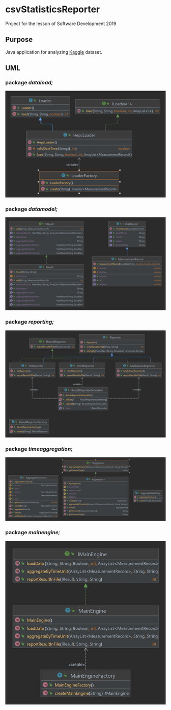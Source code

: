 # csvStatisticsReporter
Project for the lesson of Software Development 2019
## Purpose
Java application for analyzing [Kaggle](https://www.kaggle.com/uciml/electric-power-consumption-data-set) dataset. 
## UML
### package _dataload;_
![dataload.png](uml%2Fdataload.png)
### package _datamodel;_
![datamodel.png](uml%2Fdatamodel.png)
### package _reporting;_
![reporting.png](uml%2Freporting.png)
### package _timeaggregation;_
![timeaggregation.png](uml%2Ftimeaggregation.png)
### package _mainengine;_
![mainengine.png](uml%2Fmainengine.png)
